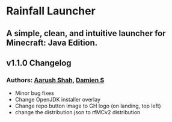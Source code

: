 # Rainfall Launcher
## A simple, clean, and intuitive launcher for Minecraft: Java Edition.

## v1.1.0 Changelog
### Authors: [Aarush Shah](https://github.com/a4aa/), [Damien S](https://github.com/vividcolorss/)
- Minor bug fixes
- Change OpenJDK installer overlay
- Change repo button image to GH logo (on landing, top left)
- change the distribution.json to rfMCv2 distribution
